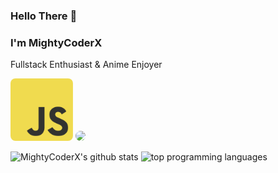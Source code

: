 <h3>Hello There 👋</h1>



<h3>I'm MightyCoderX</h3>
<p style="margin-top: 1rem">
    Fullstack Enthusiast & Anime Enjoyer
</p>
<p class="images">
    <img src="https://raw.githubusercontent.com/voodootikigod/logo.js/master/js.png" width="100px" style="border-radius: 0.5rem">
    <img src="https://media.giphy.com/media/SJXzadwbexJEAZ9S1B/giphy.gif" height="100px" style="border-radius: 0.5rem">
</p>



<p class="stats">
    <img src="https://github-readme-stats.vercel.app/api?username=MightyCoderX&theme=tokyonight&show_icons=true&hide_border=true" alt="MightyCoderX's github stats" height="170">
    <img src="https://github-readme-stats.vercel.app/api/top-langs/?username=anuraghazra&layout=compact&theme=tokyonight&hide_border=true" alt="top programming languages" height="170">
</p>

<!--
**MightyCoderX/MightyCoderX** is a ✨ _special_ ✨ repository because its `README.md` (this file) appears on your GitHub profile.

Here are some ideas to get you started:

- 🔭 I’m currently working on ...
- 🌱 I’m currently learning ...
- 👯 I’m looking to collaborate on ...
- 🤔 I’m looking for help with ...
- 💬 Ask me about ...
- 📫 How to reach me: ...
- 😄 Pronouns: ...
- ⚡ Fun fact: ...
-->
